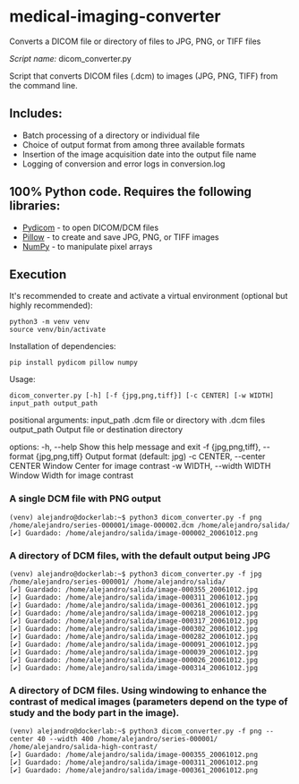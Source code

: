 # medical-imaging-converter
Converts a DICOM file or directory of files to JPG, PNG, or TIFF files

*Script name:* dicom_converter.py

Script that converts DICOM files (.dcm) to images (JPG, PNG, TIFF) from the command line.

## Includes:
- Batch processing of a directory or individual file
- Choice of output format from among three available formats
- Insertion of the image acquisition date into the output file name
- Logging of conversion and error logs in conversion.log

## 100% Python code. Requires the following libraries:

- [Pydicom](https://pydicom.github.io/) - to open DICOM/DCM files
- [Pillow](https://pillow.readthedocs.io/en/stable/) - to create and save JPG, PNG, or TIFF images
- [NumPy](https://numpy.org/) - to manipulate pixel arrays

## Execution

It's recommended to create and activate a virtual environment (optional but highly recommended):
~~~
python3 -m venv venv
source venv/bin/activate
~~~
Installation of dependencies:
~~~
pip install pydicom pillow numpy
~~~
Usage:
~~~
dicom_converter.py [-h] [-f {jpg,png,tiff}] [-c CENTER] [-w WIDTH] input_path output_path
~~~
positional arguments:
  input_path                                        .dcm file or directory with .dcm files
  output_path                                       Output file or destination directory

options:
  -h, --help                                        Show this help message and exit
  -f {jpg,png,tiff}, --format {jpg,png,tiff}        Output format (default: jpg)
  -c CENTER, --center CENTER                        Window Center for image contrast
  -w WIDTH, --width WIDTH                           Window Width for image contrast


### A single DCM file with PNG output
~~~
(venv) alejandro@dockerlab:~$ python3 dicom_converter.py -f png /home/alejandro/series-000001/image-000002.dcm /home/alejandro/salida/
[✔] Guardado: /home/alejandro/salida/image-000002_20061012.png
~~~
### A directory of DCM files, with the default output being JPG
~~~
(venv) alejandro@dockerlab:~$ python3 dicom_converter.py -f jpg /home/alejandro/series-000001/ /home/alejandro/salida/
[✔] Guardado: /home/alejandro/salida/image-000355_20061012.jpg
[✔] Guardado: /home/alejandro/salida/image-000311_20061012.jpg
[✔] Guardado: /home/alejandro/salida/image-000361_20061012.jpg
[✔] Guardado: /home/alejandro/salida/image-000218_20061012.jpg
[✔] Guardado: /home/alejandro/salida/image-000317_20061012.jpg
[✔] Guardado: /home/alejandro/salida/image-000302_20061012.jpg
[✔] Guardado: /home/alejandro/salida/image-000282_20061012.jpg
[✔] Guardado: /home/alejandro/salida/image-000091_20061012.jpg
[✔] Guardado: /home/alejandro/salida/image-000039_20061012.jpg
[✔] Guardado: /home/alejandro/salida/image-000026_20061012.jpg
[✔] Guardado: /home/alejandro/salida/image-000314_20061012.jpg
~~~
### A directory of DCM files. Using windowing to enhance the contrast of medical images (parameters depend on the type of study and the body part in the image).
~~~
(venv) alejandro@dockerlab:~$ python3 dicom_converter.py -f png --center 40 --width 400 /home/alejandro/series-000001/ /home/alejandro/salida-high-contrast/
[✔] Guardado: /home/alejandro/salida/image-000355_20061012.png
[✔] Guardado: /home/alejandro/salida/image-000311_20061012.png
[✔] Guardado: /home/alejandro/salida/image-000361_20061012.png
~~~




